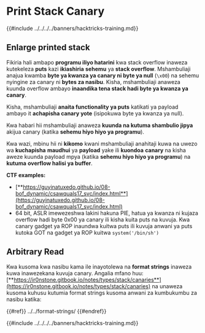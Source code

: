 # Print Stack Canary

{{#include ../../../../banners/hacktricks-training.md}}

## Enlarge printed stack

Fikiria hali ambapo **programu iliyo hatarini** kwa stack overflow inaweza kutekeleza **puts** kazi **ikiashiria** **sehemu** ya **stack overflow**. Mshambuliaji anajua kwamba **byte ya kwanza ya canary ni byte ya null** (`\x00`) na sehemu nyingine za canary ni **bytes za nasibu**. Kisha, mshambuliaji anaweza kuunda overflow ambayo **inaandika tena stack hadi byte ya kwanza ya canary**.

Kisha, mshambuliaji **anaita functionality ya puts** katikati ya payload ambayo it **achapisha canary yote** (isipokuwa byte ya kwanza ya null).

Kwa habari hii mshambuliaji anaweza **kuunda na kutuma shambulio jipya** akijua canary (katika **sehemu hiyo hiyo ya programu**).

Kwa wazi, mbinu hii ni **kikomo** kwani mshambuliaji anahitaji kuwa na uwezo wa **kuchapisha** **maudhui** ya **payload** yake ili **kuondoa** **canary** na kisha aweze kuunda payload mpya (katika **sehemu hiyo hiyo ya programu**) na **kutuma** **overflow halisi ya buffer**.

**CTF examples:**

- [**https://guyinatuxedo.github.io/08-bof_dynamic/csawquals17_svc/index.html**](https://guyinatuxedo.github.io/08-bof_dynamic/csawquals17_svc/index.html)
- 64 bit, ASLR imewezeshwa lakini hakuna PIE, hatua ya kwanza ni kujaza overflow hadi byte 0x00 ya canary ili kisha kuita puts na kuvuja. Kwa canary gadget ya ROP inaundwa kuitwa puts ili kuvuja anwani ya puts kutoka GOT na gadget ya ROP kuitwa `system('/bin/sh')`

## Arbitrary Read

Kwa kusoma kwa nasibu kama ile inayotolewa na **format strings** inaweza kuwa inawezekana kuvuja canary. Angalia mfano huu: [**https://ir0nstone.gitbook.io/notes/types/stack/canaries**](https://ir0nstone.gitbook.io/notes/types/stack/canaries) na unaweza kusoma kuhusu kutumia format strings kusoma anwani za kumbukumbu za nasibu katika:

{{#ref}}
../../format-strings/
{{#endref}}

{{#include ../../../../banners/hacktricks-training.md}}
